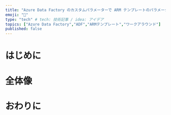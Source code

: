 ```yaml
---
title: "Azure Data Factory のカスタムパラメーターで ARM テンプレートのパラメーター上限を回避する?"
emoji: "🤨"
type: "tech" # tech: 技術記事 / idea: アイデア
topics: ["Azure Data Factory","ADF","ARMテンプレート","ワークアラウンド"]
published: false
---
```


# はじめに
# 全体像
# おわりに